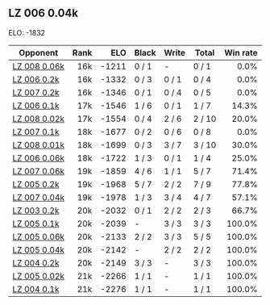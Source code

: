 ## LZ 006 0.04k ##

ELO: -1832

Opponent | Rank | ELO | Black | Write | Total | Win rate
---------|-----:|----:|-------|-------|-------|-------:
[LZ 008 0.06k](LZ%20008%200.06k.md) | 16k | -1211 | 0 / 1 | - | 0 / 1 | 0.0%
[LZ 006 0.2k](LZ%20006%200.2k.md) | 16k | -1332 | 0 / 3 | 0 / 1 | 0 / 4 | 0.0%
[LZ 007 0.2k](LZ%20007%200.2k.md) | 16k | -1346 | 0 / 1 | 0 / 4 | 0 / 5 | 0.0%
[LZ 006 0.1k](LZ%20006%200.1k.md) | 17k | -1546 | 1 / 6 | 0 / 1 | 1 / 7 | 14.3%
[LZ 008 0.02k](LZ%20008%200.02k.md) | 17k | -1554 | 0 / 4 | 2 / 6 | 2 / 10 | 20.0%
[LZ 007 0.1k](LZ%20007%200.1k.md) | 18k | -1677 | 0 / 2 | 0 / 6 | 0 / 8 | 0.0%
[LZ 008 0.01k](LZ%20008%200.01k.md) | 18k | -1699 | 0 / 3 | 3 / 7 | 3 / 10 | 30.0%
[LZ 006 0.06k](LZ%20006%200.06k.md) | 18k | -1722 | 1 / 3 | 0 / 1 | 1 / 4 | 25.0%
[LZ 007 0.06k](LZ%20007%200.06k.md) | 19k | -1859 | 4 / 6 | 1 / 1 | 5 / 7 | 71.4%
[LZ 005 0.2k](LZ%20005%200.2k.md) | 19k | -1968 | 5 / 7 | 2 / 2 | 7 / 9 | 77.8%
[LZ 007 0.04k](LZ%20007%200.04k.md) | 19k | -1978 | 1 / 3 | 3 / 4 | 4 / 7 | 57.1%
[LZ 003 0.2k](LZ%20003%200.2k.md) | 20k | -2032 | 0 / 1 | 2 / 2 | 2 / 3 | 66.7%
[LZ 005 0.1k](LZ%20005%200.1k.md) | 20k | -2039 | - | 3 / 3 | 3 / 3 | 100.0%
[LZ 005 0.06k](LZ%20005%200.06k.md) | 20k | -2133 | 2 / 2 | 3 / 3 | 5 / 5 | 100.0%
[LZ 005 0.04k](LZ%20005%200.04k.md) | 20k | -2142 | - | 2 / 2 | 2 / 2 | 100.0%
[LZ 004 0.2k](LZ%20004%200.2k.md) | 20k | -2149 | 3 / 3 | - | 3 / 3 | 100.0%
[LZ 005 0.02k](LZ%20005%200.02k.md) | 21k | -2266 | 1 / 1 | - | 1 / 1 | 100.0%
[LZ 004 0.1k](LZ%20004%200.1k.md) | 21k | -2276 | 1 / 1 | - | 1 / 1 | 100.0%
